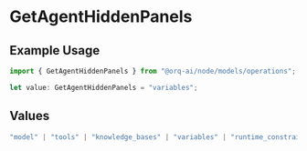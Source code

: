 # GetAgentHiddenPanels

## Example Usage

```typescript
import { GetAgentHiddenPanels } from "@orq-ai/node/models/operations";

let value: GetAgentHiddenPanels = "variables";
```

## Values

```typescript
"model" | "tools" | "knowledge_bases" | "variables" | "runtime_constraints"
```